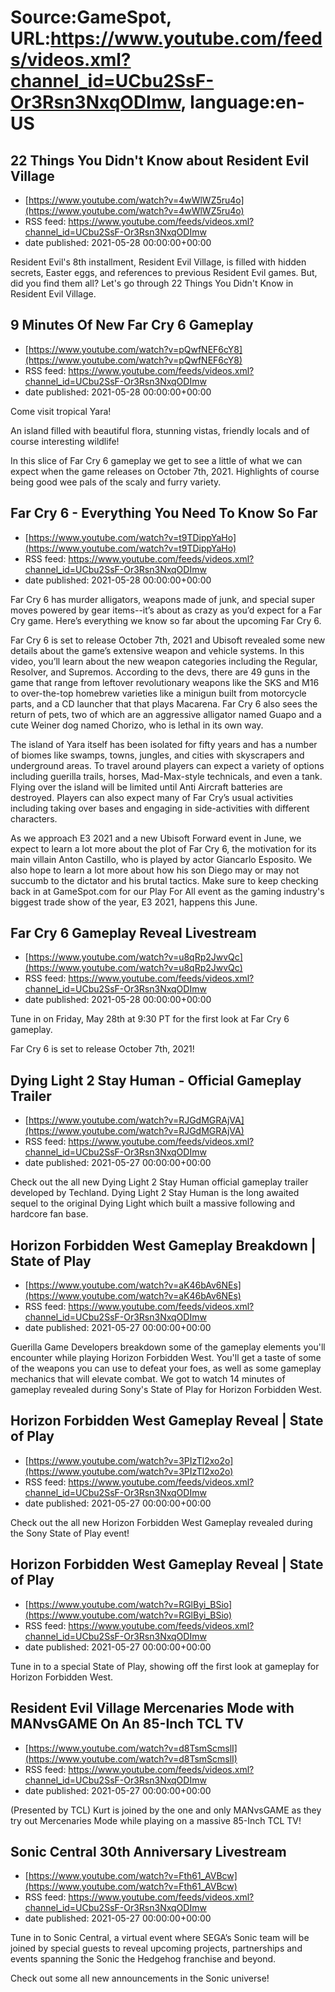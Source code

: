 # Source:GameSpot, URL:https://www.youtube.com/feeds/videos.xml?channel_id=UCbu2SsF-Or3Rsn3NxqODImw, language:en-US

## 22 Things You Didn't Know about Resident Evil Village
 - [https://www.youtube.com/watch?v=4wWlWZ5ru4o](https://www.youtube.com/watch?v=4wWlWZ5ru4o)
 - RSS feed: https://www.youtube.com/feeds/videos.xml?channel_id=UCbu2SsF-Or3Rsn3NxqODImw
 - date published: 2021-05-28 00:00:00+00:00

Resident Evil's 8th installment, Resident Evil Village, is filled with hidden secrets, Easter eggs, and references to previous Resident Evil games. But, did you find them all? Let's go through 22 Things You Didn't Know in Resident Evil Village.

## 9 Minutes Of New Far Cry 6 Gameplay
 - [https://www.youtube.com/watch?v=pQwfNEF6cY8](https://www.youtube.com/watch?v=pQwfNEF6cY8)
 - RSS feed: https://www.youtube.com/feeds/videos.xml?channel_id=UCbu2SsF-Or3Rsn3NxqODImw
 - date published: 2021-05-28 00:00:00+00:00

Come visit tropical Yara!

An island filled with beautiful flora, stunning vistas, friendly locals and of course interesting wildlife!

In this slice of Far Cry 6 gameplay we get to see a little of what we can expect when the game releases on October 7th, 2021. Highlights of course being good wee pals of the scaly and furry variety.

## Far Cry 6 - Everything You Need To Know So Far
 - [https://www.youtube.com/watch?v=t9TDippYaHo](https://www.youtube.com/watch?v=t9TDippYaHo)
 - RSS feed: https://www.youtube.com/feeds/videos.xml?channel_id=UCbu2SsF-Or3Rsn3NxqODImw
 - date published: 2021-05-28 00:00:00+00:00

Far Cry 6 has murder alligators, weapons made of junk, and special super moves powered by gear items--it’s about as crazy as you’d expect for a Far Cry game. Here’s everything we know so far about the upcoming Far Cry 6. 

Far Cry 6 is set to release October 7th, 2021 and Ubisoft revealed some new details about the game’s extensive weapon and vehicle systems. In this video, you’ll learn about the new weapon categories including the Regular, Resolver, and Supremos. According to the devs, there are 49 guns in the game that range from leftover revolutionary weapons like the SKS and M16 to over-the-top homebrew varieties like a minigun built from motorcycle parts, and a CD launcher that that plays Macarena. Far Cry 6 also sees the return of pets, two of which are an aggressive alligator named Guapo and a cute Weiner dog named Chorizo, who is lethal in its own way.

The island of Yara itself has been isolated for fifty years and has a number of biomes like swamps, towns, jungles, and cities with skyscrapers and underground areas. To travel around players can expect a variety of options including guerilla trails, horses, Mad-Max-style technicals, and even a tank. Flying over the island will be limited until Anti Aircraft batteries are destroyed. Players can also expect many of Far Cry’s usual activities including taking over bases and engaging in side-activities with different characters. 

As we approach E3 2021 and a new Ubisoft Forward event in June, we expect to learn a lot more about the plot of Far Cry 6, the motivation for its main villain Anton Castillo, who is played by actor Giancarlo Esposito. We also hope to learn a lot more about how his son Diego may or may not succumb to the dictator and his brutal tactics. Make sure to keep checking back in at GameSpot.com for our Play For All event as the gaming industry's biggest trade show of the year, E3 2021, happens this June.

## Far Cry 6 Gameplay Reveal Livestream
 - [https://www.youtube.com/watch?v=u8qRp2JwvQc](https://www.youtube.com/watch?v=u8qRp2JwvQc)
 - RSS feed: https://www.youtube.com/feeds/videos.xml?channel_id=UCbu2SsF-Or3Rsn3NxqODImw
 - date published: 2021-05-28 00:00:00+00:00

Tune in on Friday, May 28th at 9:30 PT for the first look at Far Cry 6 gameplay.

Far Cry 6 is set to release October 7th, 2021!

## Dying Light 2 Stay Human - Official Gameplay Trailer
 - [https://www.youtube.com/watch?v=RJGdMGRAjVA](https://www.youtube.com/watch?v=RJGdMGRAjVA)
 - RSS feed: https://www.youtube.com/feeds/videos.xml?channel_id=UCbu2SsF-Or3Rsn3NxqODImw
 - date published: 2021-05-27 00:00:00+00:00

Check out the all new Dying Light 2 Stay Human official gameplay trailer developed by Techland. Dying Light 2 Stay Human is the long awaited sequel to the original Dying Light which built a massive following and hardcore fan base.

## Horizon Forbidden West Gameplay Breakdown | State of Play
 - [https://www.youtube.com/watch?v=aK46bAv6NEs](https://www.youtube.com/watch?v=aK46bAv6NEs)
 - RSS feed: https://www.youtube.com/feeds/videos.xml?channel_id=UCbu2SsF-Or3Rsn3NxqODImw
 - date published: 2021-05-27 00:00:00+00:00

Guerilla Game Developers breakdown some of the gameplay elements you'll encounter while playing Horizon Forbidden West. You'll get a taste of some of the weapons you can use to defeat your foes, as well as some gameplay mechanics that will elevate combat. We got to watch 14 minutes of gameplay revealed during Sony's State of Play for Horizon Forbidden West.

## Horizon Forbidden West Gameplay Reveal | State of Play
 - [https://www.youtube.com/watch?v=3PIzTl2xo2o](https://www.youtube.com/watch?v=3PIzTl2xo2o)
 - RSS feed: https://www.youtube.com/feeds/videos.xml?channel_id=UCbu2SsF-Or3Rsn3NxqODImw
 - date published: 2021-05-27 00:00:00+00:00

Check out the all new Horizon Forbidden West Gameplay revealed during the Sony State of Play event!

## Horizon Forbidden West Gameplay Reveal | State of Play
 - [https://www.youtube.com/watch?v=RGlByi_BSio](https://www.youtube.com/watch?v=RGlByi_BSio)
 - RSS feed: https://www.youtube.com/feeds/videos.xml?channel_id=UCbu2SsF-Or3Rsn3NxqODImw
 - date published: 2021-05-27 00:00:00+00:00

Tune in to a special State of Play, showing off the first look at gameplay for Horizon Forbidden West.

## Resident Evil Village Mercenaries Mode with MANvsGAME On An 85-Inch TCL TV
 - [https://www.youtube.com/watch?v=d8TsmScmslI](https://www.youtube.com/watch?v=d8TsmScmslI)
 - RSS feed: https://www.youtube.com/feeds/videos.xml?channel_id=UCbu2SsF-Or3Rsn3NxqODImw
 - date published: 2021-05-27 00:00:00+00:00

(Presented by TCL) Kurt is joined by the one and only MANvsGAME as they try out Mercenaries Mode while playing on a massive 85-Inch TCL TV!

## Sonic Central 30th Anniversary Livestream
 - [https://www.youtube.com/watch?v=Fth61_AVBcw](https://www.youtube.com/watch?v=Fth61_AVBcw)
 - RSS feed: https://www.youtube.com/feeds/videos.xml?channel_id=UCbu2SsF-Or3Rsn3NxqODImw
 - date published: 2021-05-27 00:00:00+00:00

Tune in to Sonic Central, a virtual event where SEGA’s Sonic team will be joined by special guests to reveal upcoming projects, partnerships and events spanning the Sonic the Hedgehog franchise and beyond.

Check out some all new announcements in the Sonic universe!

